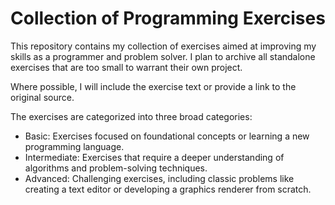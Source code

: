 # Collection of Programming Exercises
This repository contains my collection of exercises aimed at improving my skills as a programmer and problem solver. I plan to archive all standalone exercises that are too small to warrant their own project.

Where possible, I will include the exercise text or provide a link to the original source.

The exercises are categorized into three broad categories:

* Basic: Exercises focused on foundational concepts or learning a new programming language.
*  Intermediate: Exercises that require a deeper understanding of algorithms and problem-solving techniques.
*  Advanced: Challenging exercises, including classic problems like creating a text editor or developing a graphics renderer from scratch.
